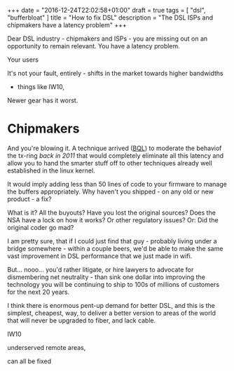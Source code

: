 +++
date = "2016-12-24T22:02:58+01:00"
draft = true
tags = [ "dsl", "bufferbloat" ]
title = "How to fix DSL"
description = "The DSL ISPs and chipmakers have a latency problem"
+++

Dear DSL industry - chipmakers and ISPs - you are missing out on an opportunity
to remain relevant. You have a latency problem.

Your users

It's not your fault, entirely - shifts in the market towards higher bandwidths
- things like IW10, 

Newer gear has it worst.

# Chipmakers

And you're blowing it. A technique arrived ([BQL](fixme)) to moderate the behaviof the
tx-ring *back in 2011* that would completely eliminate all this latency
and allow you to hand the smarter stuff off to other techniques already
well established in the linux kernel.

It would imply adding less than 50 lines of code to your firmware to
manage the buffers appropriately. Why haven't you shipped - on any old
or new product - a fix?

What is it? All the buyouts? Have you lost the original sources? Does the
NSA have a lock on how it works? Or other regulatory issues? Or: Did 
the original coder go mad?

I am pretty sure, that if I could just find that guy - probably living under
a bridge somewhere - within a couple beers, we'd be able to make the same vast
improvement in DSL performance that we just made in wifi.

But... nooo... you'd rather litigate, or hire lawyers to advocate for
dismembering net neutrality - than sink one dollar into improving the
technology you will be continuing to ship to 100s of millions of customers
for the next 20 years.

I think there is enormous pent-up demand for better DSL, and this is the
simplest, cheapest, way, to deliver a better version to areas of the world
that will never be upgraded to fiber, and lack cable.

IW10

underserved remote areas, 

can all be fixed 


